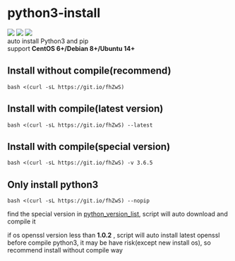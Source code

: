 # python3-install
![](https://img.shields.io/github/stars/Jrohy/python3-install.svg)   ![](https://img.shields.io/github/forks/Jrohy/python3-install.svg) ![](https://img.shields.io/github/license/Jrohy/python3-install.svg)  
auto install Python3 and pip  
support **CentOS 6+/Debian 8+/Ubuntu 14+**

## Install without compile(recommend)
```
bash <(curl -sL https://git.io/fhZwS)
```

## Install with compile(latest version)
```
bash <(curl -sL https://git.io/fhZwS) --latest
```

## Install with compile(special version)
```
bash <(curl -sL https://git.io/fhZwS) -v 3.6.5
```

## Only install python3
```
bash <(curl -sL https://git.io/fhZwS) --nopip
```

find the special version in [python_version_list](https://www.python.org/ftp/python/), script will auto download and compile it   

if os openssl version less than **1.0.2** , script will auto install latest openssl before compile python3, it may be have risk(except new install os), so recommend install without compile way
